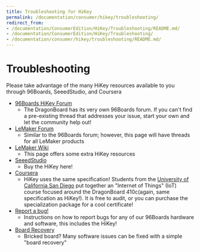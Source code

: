 ```yaml
---
title: Troubleshooting for HiKey
permalink: /documentation/consumer/hikey/troubleshooting/
redirect_from:
- /documentation/ConsumerEdition/HiKey/Troubleshooting/README.md/
- /documentation/ConsumerEdition/HiKey/Troubleshooting/
- /documentation/consumer/hikey/troubleshooting/README.md/
---
```

# Troubleshooting

Please take advantage of the many HiKey resources available to you through 96Boards, SeeedStudio, and Coursera

- [96Boards HiKey Forum](https://discuss.96boards.org/c/products/hikey/)
   - The DragonBoard has its very own 96Boards forum. If you can't find a pre-existing thread that addresses your issue, start your own and let the community help out!
- [LeMaker Forum](http://forum.lemaker.org/)
   - Similar to the 96Boards forum; however, this page will have threads for all LeMaker products
- [LeMaker Wiki](http://wiki.lemaker.org/HiKey(LeMaker_version))
   - This page offers some extra HiKey resources
- [SeeedStudio](http://www.seeedstudio.com/)
   - Buy the HiKey here!
- [Coursera](https://www.coursera.org/specializations/internet-of-things)
   - HiKey uses the same specification! Students from the [University of California San Diego](https://ucsd.edu/) put together an "Internet of Things" (IoT) course focused around the DragonBoard 410c(again, same specification as HiKey!). It is free to audit, or you can purchase the specialization package for a cool certificate!
- [Report a bug!](../../../Extras/Report_a_bug.md)
   - Instructions on how to report bugs for any of our 96Boards hardware and software, this includes the HiKey!
- [Board Recovery](../installation/board-recovery.md)
   - Bricked board? Many software issues can be fixed with a simple "board recovery"
